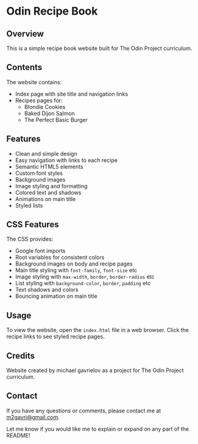 # Odin Recipe Book

## Overview

This is a simple recipe book website built for The Odin Project curriculum.

## Contents 

The website contains:

- Index page with site title and navigation links
- Recipes pages for:
  - Blondie Cookies
  - Baked Dijon Salmon
  - The Perfect Basic Burger

## Features

- Clean and simple design
- Easy navigation with links to each recipe
- Semantic HTML5 elements
- Custom font styles
- Background images
- Image styling and formatting
- Colored text and shadows 
- Animations on main title
- Styled lists

## CSS Features

The CSS provides:

- Google font imports
- Root variables for consistent colors
- Background images on body and recipe pages
- Main title styling with `font-family`, `font-size` etc
- Image styling with `max-width`, `border`, `border-radius` etc 
- List styling with `background-color`, `border`, `padding` etc
- Text shadows and colors
- Bouncing animation on main title

## Usage

To view the website, open the `index.html` file in a web browser. Click the recipe links to see styled recipe pages.

## Credits

Website created by michael gavrielov as a project for The Odin Project curriculum.

## Contact

If you have any questions or comments, please contact me at m2gavri@gmail.com.

Let me know if you would like me to explain or expand on any part of the README!